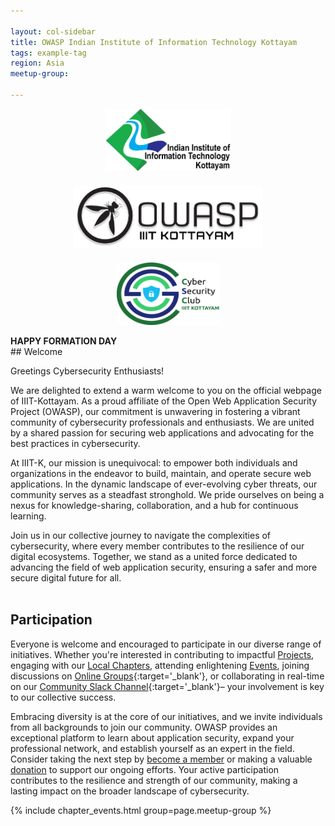 ```yaml
---

layout: col-sidebar
title: OWASP Indian Institute of Information Technology Kottayam
tags: example-tag
region: Asia
meetup-group:

---
```


<p align="center">
  <img src="iiit_kottayam_logo.png" alt="Local PNG Image" height = "100" width="200"/>
  <img src="owasp_iiitk_logo.png" alt="Local PNG Image" height = "100" width="300" style="margin: 35px; margin-top: 20px; margin-bottom: 20px;"/>
  <img src="csy_club_logo.png" alt="Local PNG Image" height = "100" width="165" />
</p>
 <b style="text-align:center; text-font:15px ">HAPPY FORMATION DAY</b><BR/>
## Welcome

Greetings Cybersecurity Enthusiasts!

We are delighted to extend a warm welcome to you on the official webpage of IIIT-Kottayam. As a proud affiliate of the Open Web Application Security Project (OWASP), our commitment is unwavering in fostering a vibrant community of cybersecurity professionals and enthusiasts. We are united by a shared passion for securing web applications and advocating for the best practices in cybersecurity.

At IIIT-K, our mission is unequivocal: to empower both individuals and organizations in the endeavor to build, maintain, and operate secure web applications. In the dynamic landscape of ever-evolving cyber threats, our community serves as a steadfast stronghold. We pride ourselves on being a nexus for knowledge-sharing, collaboration, and a hub for continuous learning.

Join us in our collective journey to navigate the complexities of cybersecurity, where every member contributes to the resilience of our digital ecosystems. Together, we stand as a united force dedicated to advancing the field of web application security, ensuring a safer and more secure digital future for all.
<br><br>

## Participation

Everyone is welcome and encouraged to participate in our diverse range of initiatives. Whether you're interested in contributing to impactful [Projects](/projects/), engaging with our [Local Chapters](/chapters/), attending enlightening [Events](/events/),  joining discussions on [Online Groups](https://groups.google.com/a/owasp.com/){:target='_blank'}, or collaborating in real-time on our [Community Slack Channel](https://owasp.slack.com/){:target='_blank'}– your involvement is key to our collective success. 

Embracing diversity is at the core of our initiatives, and we invite individuals from all backgrounds to join our community. OWASP provides an exceptional platform to learn about application security, expand your professional network, and establish yourself as an expert in the field. Consider taking the next step by [become a member](/membership/)  or making a valuable [donation](/donate/) to support our ongoing efforts. Your active participation contributes to the resilience and strength of our community, making a lasting impact on the broader landscape of cybersecurity.

{% include chapter_events.html group=page.meetup-group %}


